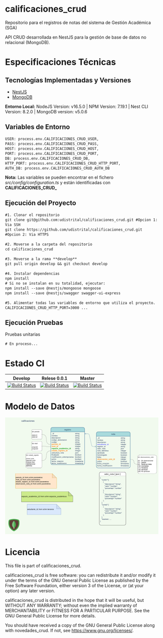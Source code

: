 # calificaciones_crud
Repositorio para el registros de notas del sistema de Gestión Académica (SGA)

API CRUD desarrollada en NestJS para la gestión de base de datos no relacional (MongoDB). 

# Especificaciones Técnicas

## Tecnologías Implementadas y Versiones

* [NestJS](https://github.com/nestjs/nest)
* [MongoDB](https://github.com/mongodb/mongo)

**Entorno Local:** NodeJS Version: v16.5.0 | NPM Version: 7.19.1 | Nest CLI Version: 8.2.0 | MongoDB version: v5.0.6

## Variables de Entorno


```shell
USER: process.env.CALIFICACIONES_CRUD_USER,
PASS: process.env.CALIFICACIONES_CRUD_PASS,
HOST: process.env.CALIFICACIONES_CRUD_HOST,
PORT: process.env.CALIFICACIONES_CRUD_PORT,
DB: process.env.CALIFICACIONES_CRUD_DB,
HTTP_PORT: process.env.CALIFICACIONES_CRUD_HTTP_PORT,
AUTH_DB: process.env.CALIFICACIONES_CRUD_AUTH_DB 
```
**Nota:** Las variables se pueden encontrar en el fichero _src/config/configuration.ts_ y están identificadas con **CALIFICACIONES_CRUD_**

## Ejecución del Proyecto

```shell
#1. Clonar el repositorio
git clone git@github.com:udistrital/calificaciones_crud.git #Opcion 1: Via SSH
git clone https://github.com/udistrital/calificaciones_crud.git #Opcion 2: Via HTTPS

#2. Moverse a la carpeta del repositorio
cd calificaciones_crud

#3. Moverse a la rama **develop**
git pull origin develop && git checkout develop

#4. Instalar dependencias
npm install
# Si no se instalan en su totalidad, ejecutar:
npm install --save @nestjs/mongoose mongoose
npm install --save @nestjs/swagger swagger-ui-express

#5. Alimentar todas las variables de entorno que utiliza el proyecto.
CALIFICACIONES_CRUD_HTTP_PORT=3000 ...
```

## Ejecución Pruebas

Pruebas unitarias

```shell
# En proceso...
```

# Estado CI

| Develop | Relese 0.0.1 | Master |
| -- | -- | -- |
| [![Build Status](https://hubci.portaloas.udistrital.edu.co/api/badges/udistrital/calificaciones_crud/status.svg?ref=refs/heads/develop)](https://hubci.portaloas.udistrital.edu.co/udistrital/calificaciones_crud) | [![Build Status](https://hubci.portaloas.udistrital.edu.co/api/badges/udistrital/calificaciones_crud/status.svg?ref=refs/heads/release/0.0.1)](https://hubci.portaloas.udistrital.edu.co/udistrital/calificaciones_crud) | [![Build Status](https://hubci.portaloas.udistrital.edu.co/api/badges/udistrital/calificaciones_crud/status.svg)](https://hubci.portaloas.udistrital.edu.co/udistrital/calificaciones_crud) |

# Modelo de Datos

![Modelo de datos Registro notas](/database/calificaciones_v3.png)

# Licencia

This file is part of calificaciones_crud.

calificaciones_crud is free software: you can redistribute it and/or modify it under the terms of the GNU General Public License as published by the Free Software Foundation, either version 3 of the License, or (at your option) any later version.

calificaciones_crud is distributed in the hope that it will be useful, but WITHOUT ANY WARRANTY; without even the implied warranty of MERCHANTABILITY or FITNESS FOR A PARTICULAR PURPOSE. See the GNU General Public License for more details.

You should have received a copy of the GNU General Public License along with novedades_crud. If not, see https://www.gnu.org/licenses/.

